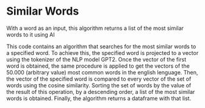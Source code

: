 # Similar Words
With a word as an input, this algorithm returns a list of the most similar words to it using AI

This code contains an algorithm that searches for the most similar words to a specified word. To achieve this, the specified word is projected to a vector using the tokenizer of the NLP model GPT2. Once the vector of the first word is obtained, the same procedure is applied to get the vectors of the 50.000 (arbitrary value) most common words in the english lenguage. Then, the vector of the specified word is compared to every vector of the set of words using the cosine similarity. Sorting the set of words by the value of the result of this operation, by a descending order, a list of the most similar words is obtained. Finally, the algorithm returns a dataframe with that list.
